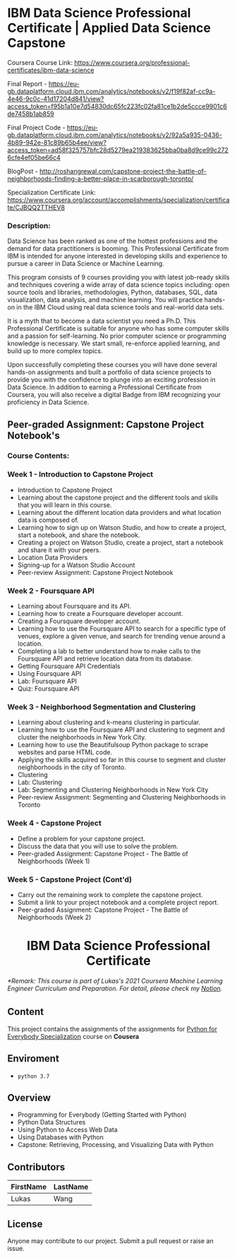 # IBM Data Science Professional Certificate | Applied Data Science Capstone
Coursera Course Link: https://www.coursera.org/professional-certificates/ibm-data-science 

Final Report - https://eu-gb.dataplatform.cloud.ibm.com/analytics/notebooks/v2/f19f82af-cc9a-4e46-9c0c-41d17204d841/view?access_token=f95b1a10e7d54830dc65fc223fc02fa81ce1b2de5ccce9901c6de7458b1ab859

Final Project Code - https://eu-gb.dataplatform.cloud.ibm.com/analytics/notebooks/v2/92a5a935-0436-4b89-942e-81c89b65b4ee/view?access_token=ad58f325757bfc28d5279ea219383625bba0ba8d9ce99c2726cfe4ef05be66c4

BlogPost - http://roshangrewal.com/capstone-project-the-battle-of-neighborhoods-finding-a-better-place-in-scarborough-toronto/

Specialization Certificate Link: https://www.coursera.org/account/accomplishments/specialization/certificate/CJBQQ2TTHEV8 

### Description: 
Data Science has been ranked as one of the hottest professions and the demand for data practitioners is booming. This Professional Certificate from IBM is intended for anyone interested in developing skills and experience to pursue a career in Data Science or Machine Learning.

This program consists of 9 courses providing you with latest job-ready skills and techniques covering a wide array of data science topics including: open source tools and libraries, methodologies, Python, databases, SQL, data visualization, data analysis, and machine learning. You will practice hands-on in the IBM Cloud using real data science tools and real-world data sets.

It is a myth that to become a data scientist you need a Ph.D. This Professional Certificate is suitable for anyone who has some computer skills and a passion for self-learning. No prior computer science or programming knowledge is necessary. We start small, re-enforce applied learning, and build up to more complex topics.

Upon successfully completing these courses you will have done several hands-on assignments and built a portfolio of data science projects to provide you with the confidence to plunge into an exciting profession in Data Science. In addition to earning a Professional Certificate from Coursera, you will also receive a digital Badge from IBM recognizing your proficiency in Data Science.

## Peer-graded Assignment: Capstone Project Notebook's
### Course Contents:
### Week 1 - Introduction to Capstone Project
- Introduction to Capstone Project
- Learning about the capstone project and the different tools and skills that you will learn in this course.
- Learning about the different location data providers and what location data is composed of.
- Learning how to sign up on Watson Studio, and how to create a project, start a notebook, and share the notebook.
- Creating a project on Watson Studio, create a project, start a notebook and share it with your peers.
- Location Data Providers
- Signing-up for a Watson Studio Account
- Peer-review Assignment: Capstone Project Notebook
### Week 2 - Foursquare API
- Learning about Foursquare and its API.
- Learning how to create a Foursquare developer account.
- Creating a Foursquare developer account.
- Learning how to use the Foursquare API to search for a specific type of venues, explore a given venue, and search for trending venue around a location.
- Completing a lab to better understand how to make calls to the Foursquare API and retrieve location data from its database.
- Getting Foursquare API Credentials
- Using Foursquare API
- Lab: Foursquare API
- Quiz: Foursquare API
### Week 3 - Neighborhood Segmentation and Clustering
- Learning about clustering and k-means clustering in particular.
- Learning how to use the Foursquare API and clustering to segment and cluster the neighborhoods in New York City.
- Learning how to use the Beautifulsoup Python package to scrape websites and parse HTML code.
- Applying the skills acquired so far in this course to segment and cluster neighborhoods in the city of Toronto.
- Clustering
- Lab: Clustering
- Lab: Segmenting and Clustering Neighborhoods in New York City
- Peer-review Assignment: Segmenting and Clustering Neighborhoods in Toronto
### Week 4 - Capstone Project
- Define a problem for your capstone project.
- Discuss the data that you will use to solve the problem.
- Peer-graded Assignment: Capstone Project - The Battle of Neighborhoods (Week 1)

### Week 5 - Capstone Project (Cont'd)
- Carry out the remaining work to complete the capstone project.
- Submit a link to your project notebook and a complete project report.
- Peer-graded Assignment: Capstone Project - The Battle of Neighborhoods (Week 2)

<h1 align="center"> IBM Data Science Professional Certificate</h1>

###### *Remark: This course is part of Lukas's 2021 Coursera Machine Learning Engineer Curriculum and Preparation. For detail, please check my [Notion](https://www.notion.so/2021-Coursera-Machine-Learning-Engineer-Curriculum-and-Preparation-8168ec2dabe74147a34e689c3627cf56).

## Content
This project contains the assignments of the assignments for [Python for Everybody Specialization](https://www.coursera.org/specializations/python) course on **Cousera**
## Enviroment
- `python 3.7`

## Overview
- Programming for Everybody (Getting Started with Python)
- Python Data Structures
- Using Python to Access Web Data
- Using Databases with Python
- Capstone: Retrieving, Processing, and Visualizing Data with Python


## Contributors
FirstName | LastName
--- | --- 
Lukas  |  Wang

## License
Anyone may contribute to our project. Submit a pull request or raise an issue. 

